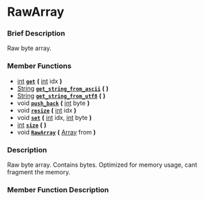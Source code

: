 #  RawArray  

###  Brief Description  
Raw byte array.

###  Member Functions 
  * [int](class_int)  **[`get`](#get)**  **(** [int](class_int) idx  **)**
  * [String](class_string)  **[`get_string_from_ascii`](#get_string_from_ascii)**  **(** **)**
  * [String](class_string)  **[`get_string_from_utf8`](#get_string_from_utf8)**  **(** **)**
  * void  **[`push_back`](#push_back)**  **(** [int](class_int) byte  **)**
  * void  **[`resize`](#resize)**  **(** [int](class_int) idx  **)**
  * void  **[`set`](#set)**  **(** [int](class_int) idx, [int](class_int) byte  **)**
  * [int](class_int)  **[`size`](#size)**  **(** **)**
  * void  **[`RawArray`](#RawArray)**  **(** [Array](class_array) from  **)**

###  Description  
Raw byte array. Contains bytes. Optimized for memory usage, cant fragment the memory.

###  Member Function Description  
